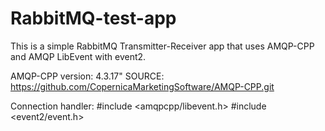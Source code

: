 # RabbitMQ-test-app
This is a simple RabbitMQ Transmitter-Receiver app that uses AMQP-CPP and AMQP LibEvent with event2.

AMQP-CPP version: 4.3.17"
SOURCE: https://github.com/CopernicaMarketingSoftware/AMQP-CPP.git 

Connection handler:
#include <amqpcpp/libevent.h>
#include <event2/event.h>
